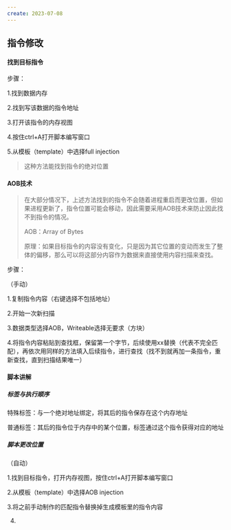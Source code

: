 ```yaml
---
create: 2023-07-08
---
```

## 指令修改

#### 找到目标指令

步骤：

1.找到数据内存

2.找到写该数据的指令地址

3.打开该指令的内存视图

4.按住ctrl+A打开脚本编写窗口

5.从模板（template）中选择full injection

> 这种方法能找到指令的绝对位置

#### AOB技术

> 在大部分情况下，上述方法找到的指令不会随着进程重启而更改位置，但如果进程更新了，指令位置可能会移动，因此需要采用AOB技术来防止因此找不到指令的情况。
>
> AOB：Array of Bytes
>
> 原理：如果目标指令的内容没有变化，只是因为其它位置的变动而发生了整体的偏移，那么可以将这部分内容作为数据来直接使用内容扫描来查找。

步骤：

（手动）

1.复制指令内容（右键选择不包括地址）

2.开始一次新扫描

3.数据类型选择AOB，Writeable选择无要求（方块）

4.将指令内容粘贴到查找框，保留第一个字节，后续使用xx替换（代表不完全匹配），再依次用同样的方法填入后续指令，进行查找（找不到就再加一条指令，重新查找，直到扫描结果唯一）

#### 脚本讲解

##### 标签与执行顺序

特殊标签：与一个绝对地址绑定，将其后的指令保存在这个内存地址

普通标签：其后的指令位于内存中的某个位置，标签通过这个指令获得对应的地址

##### 脚本更改位置



（自动）

1.找到目标指令，打开内存视图，按住ctrl+A打开脚本编写窗口

2.从模板（template）中选择AOB injection

3.将之前手动制作的匹配指令替换掉生成模板里的指令内容

4.

